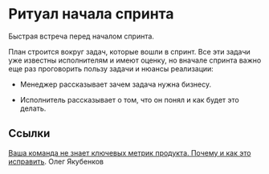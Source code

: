 # Ритуал начала спринта

Быстрая встреча перед началом спринта.

План строится вокруг задач, которые вошли в спринт. Все эти задачи уже известны исполнителям и имеют оценку, но вначале спринта важно еще раз проговорить пользу задачи и нюансы реализации:

- Менеджер рассказывает зачем задача нужна бизнесу.

- Исполнитель рассказывает о том, что он понял и как будет это делать.

## Ссылки

[Ваша команда не знает ключевых метрик продукта. Почему и как это исправить](https://gopractice.ru/data-trivia/). Олег Якубенков